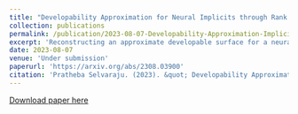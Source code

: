 ```yaml
---
title: "Developability Approximation for Neural Implicits through Rank Minimization"
collection: publications
permalink: /publication/2023-08-07-Developability-Approximation-Implicits-Rank-Minimization
excerpt: 'Reconstructing an approximate developable surface for a neural implicit surface.'
date: 2023-08-07
venue: 'Under submission'
paperurl: 'https://arxiv.org/abs/2308.03900'
citation: 'Pratheba Selvaraju. (2023). &quot; Developability Approximation for Neural Implicits through Rank Minimization.&quot; <i>(under review)</i>. 1(2).'
---
```

[Download paper here](arxiv)